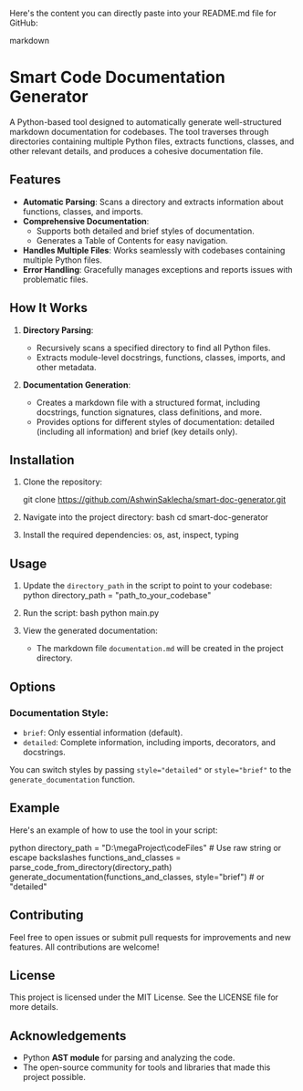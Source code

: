 Here's the content you can directly paste into your README.md file for GitHub:

markdown
# Smart Code Documentation Generator

A Python-based tool designed to automatically generate well-structured markdown documentation for codebases. The tool traverses through directories containing multiple Python files, extracts functions, classes, and other relevant details, and produces a cohesive documentation file.

## Features

- **Automatic Parsing**: Scans a directory and extracts information about functions, classes, and imports.
- **Comprehensive Documentation**:
  - Supports both detailed and brief styles of documentation.
  - Generates a Table of Contents for easy navigation.
- **Handles Multiple Files**: Works seamlessly with codebases containing multiple Python files.
- **Error Handling**: Gracefully manages exceptions and reports issues with problematic files.

## How It Works

1. **Directory Parsing**:
   - Recursively scans a specified directory to find all Python files.
   - Extracts module-level docstrings, functions, classes, imports, and other metadata.

2. **Documentation Generation**:
   - Creates a markdown file with a structured format, including docstrings, function signatures, class definitions, and more.
   - Provides options for different styles of documentation: detailed (including all information) and brief (key details only).

## Installation

1. Clone the repository:
   
   git clone https://github.com/AshwinSaklecha/smart-doc-generator.git
   
2. Navigate into the project directory:
   bash
   cd smart-doc-generator
   
3. Install the required dependencies: os, ast, inspect, typing
   

## Usage

1. Update the `directory_path` in the script to point to your codebase:
   python
   directory_path = "path_to_your_codebase"
   
2. Run the script:
   bash
   python main.py
   
3. View the generated documentation:
   - The markdown file `documentation.md` will be created in the project directory.

## Options

### Documentation Style:

- `brief`: Only essential information (default).
- `detailed`: Complete information, including imports, decorators, and docstrings.

You can switch styles by passing `style="detailed"` or `style="brief"` to the `generate_documentation` function.

## Example

Here's an example of how to use the tool in your script:

python
directory_path = "D:\\megaProject\\codeFiles"  # Use raw string or escape backslashes
functions_and_classes = parse_code_from_directory(directory_path)
generate_documentation(functions_and_classes, style="brief")  # or "detailed"


## Contributing

Feel free to open issues or submit pull requests for improvements and new features. All contributions are welcome!

## License

This project is licensed under the MIT License. See the LICENSE file for more details.

## Acknowledgements

- Python **AST module** for parsing and analyzing the code.
- The open-source community for tools and libraries that made this project possible.

<!-- 
### Notes:
- Replace yourusername in the repository URL with your actual GitHub username.
- Make sure that requirements.txt is properly defined in your project to include all dependencies. -->
